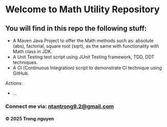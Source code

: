 # Welcome to Math Utility Repository

## You will find in this repo the following stuff:

* A Maven Java Project to offer the Math methods such
as: absolute (abs), factorial, square root (sqrt),
as the same with functionality with Math class in
JDK.
* A Unit Testing test script using JUnit Testing 
framework, TDD, DDT techniques.
* A CI (Continuous Integration) script to demonstrate
CI technique using GitHub.

Actions:
* ...

### Connect me via: ntantrong9.2@gmail.com


#### &#169; 2025 Trong.nguyen